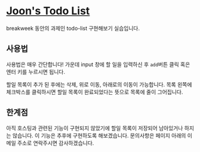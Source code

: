 
# <a href="https://joons-todo.netlify.com/" target = "_blank">Joon's Todo List</a>

breakweek 동안의 과제인 todo-list 구현해보기 실습입니다.

## 사용법

사용법은 매우 간단합니다! 가운데 input 창에 할 일을 입력하신 후 `add`버튼 클릭 혹은 엔터 키를 누르시면 됩니다.

할일 목록이 추가 된 후에는 삭제, 위로 이동, 아래로의 이동이 가능합니다. 목록 왼쪽에 체크박스를 클릭하시면 할일 목록이 완료되었다는 뜻으로 목록에 줄이 그어집니다.



## 한계점

아직 호스팅과 관련된 기능이 구현되지 않았기에 할일 목록이 저장되어 남아있거나 하지는 않습니다. 이 기능은 추후에 구현하도록 해보겠습니다. 문의사항은 페이지 아래의 이메일 주소로 연락주시면 감사하겠습니다.



